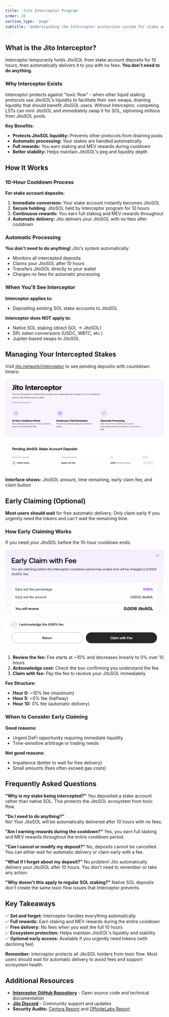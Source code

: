 ```yaml
---
title: 'Jito Interceptor Program'
order: 20
section_type: 'page'
subtitle: 'Understanding the Interceptor protection system for stake account deposits.'
---
```


## What is the Jito Interceptor?

Interceptor temporarily holds JitoSOL from stake account deposits for 10 hours, then automatically delivers it to you with no fees. **You don't need to do anything.**

### Why Interceptor Exists

Interceptor protects against "toxic flow" - when other liquid staking protocols use JitoSOL's liquidity to facilitate their own swaps, draining liquidity that should benefit JitoSOL users. Without Interceptor, competing LSTs can mint JitoSOL and immediately swap it for SOL, siphoning millions from JitoSOL pools.

**Key Benefits:**
- **Protects JitoSOL liquidity:** Prevents other protocols from draining pools
- **Automatic processing:** Your stakes are handled automatically  
- **Full rewards:** You earn staking and MEV rewards during cooldown
- **Better stability:** Helps maintain JitoSOL's peg and liquidity depth

## How It Works

### 10-Hour Cooldown Process
**For stake account deposits:**
1. **Immediate conversion:** Your stake account instantly becomes JitoSOL
2. **Secure holding:** JitoSOL held by Interceptor program for 10 hours
3. **Continuous rewards:** You earn full staking and MEV rewards throughout
4. **Automatic delivery:** Jito delivers your JitoSOL with no fees after cooldown

### Automatic Processing
**You don't need to do anything!** Jito's system automatically:
- Monitors all intercepted deposits
- Claims your JitoSOL after 10 hours
- Transfers JitoSOL directly to your wallet
- Charges no fees for automatic processing

### When You'll See Interceptor
**Interceptor applies to:**
- Depositing existing SOL stake accounts to JitoSOL

**Interceptor does NOT apply to:**
- Native SOL staking (direct SOL → JitoSOL)
- SPL token conversions (USDC, WBTC, etc.)
- Jupiter-based swaps to JitoSOL

## Managing Your Intercepted Stakes

Visit [jito.network/interceptor](https://www.jito.network/interceptor/) to see pending deposits with countdown timers:

![Interceptor Features](/shared/images/jitosol/interceptor-page-list-of-intercepted-stakes.png)

**Interface shows:** JitoSOL amount, time remaining, early claim fee, and claim button

## Early Claiming (Optional)

**Most users should wait** for free automatic delivery. Only claim early if you urgently need the tokens and can't wait the remaining time.

### How Early Claiming Works

If you need your JitoSOL before the 10-hour cooldown ends:

![Early Claim Modal](/shared/images/jitosol/interceptor-page-confirm-claim-with-fee.png)

1. **Review the fee:** Fee starts at ~10% and decreases linearly to 0% over 10 hours
2. **Acknowledge cost:** Check the box confirming you understand the fee
3. **Claim with fee:** Pay the fee to receive your JitoSOL immediately

**Fee Structure:**
- **Hour 0:** ~10% fee (maximum)
- **Hour 5:** ~5% fee (halfway)
- **Hour 10:** 0% fee (automatic delivery)

### When to Consider Early Claiming

**Good reasons:**
- Urgent DeFi opportunity requiring immediate liquidity
- Time-sensitive arbitrage or trading needs

**Not good reasons:**
- Impatience (better to wait for free delivery)
- Small amounts (fees often exceed gas costs)

## Frequently Asked Questions

**"Why is my stake being intercepted?"**
You deposited a stake account rather than native SOL. This protects the JitoSOL ecosystem from toxic flow.

**"Do I need to do anything?"**  
No! Your JitoSOL will be automatically delivered after 10 hours with no fees.

**"Am I earning rewards during the cooldown?"**
Yes, you earn full staking and MEV rewards throughout the entire cooldown period.

**"Can I cancel or modify my deposit?"**
No, deposits cannot be cancelled. You can either wait for automatic delivery or claim early with a fee.

**"What if I forget about my deposit?"**
No problem! Jito automatically delivers your JitoSOL after 10 hours. You don't need to remember or take any action.

**"Why doesn't this apply to regular SOL staking?"**
Native SOL deposits don't create the same toxic flow issues that Interceptor prevents.

## Key Takeaways

✅ **Set and forget:** Interceptor handles everything automatically  
✅ **Full rewards:** Earn staking and MEV rewards during the entire cooldown  
✅ **Free delivery:** No fees when you wait the full 10 hours  
✅ **Ecosystem protection:** Helps maintain JitoSOL's liquidity and stability  
✅ **Optional early access:** Available if you urgently need tokens (with declining fee)  

**Remember:** Interceptor protects all JitoSOL holders from toxic flow. Most users should wait for automatic delivery to avoid fees and support ecosystem health.

## Additional Resources

- **[Interceptor GitHub Repository](https://github.com/jito-foundation/stake-deposit-interceptor)** - Open source code and technical documentation
- **[Jito Discord](https://discord.gg/jitocommunity)** - Community support and updates
- **Security Audits:** [Certora Report](https://github.com/jito-foundation/stake-deposit-interceptor/blob/master/Certora_interceptor_security_report.pdf) and [OffsideLabs Report](https://github.com/jito-foundation/stake-deposit-interceptor/blob/master/OffsideLabs_interceptor_report.pdf)
